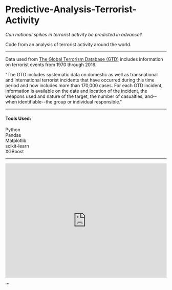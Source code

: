 # Predictive-Analysis-Terrorist-Activity
*Can national spikes in terrorist activity be predicted in advance?*

Code from an analysis of terrorist activity around the world. 

***
Data used from [The Global Terrorism Database (GTD)](http://www.start.umd.edu/gtd/about/) includes information on terrorist events from 1970 through 2016.

"The GTD includes systematic data on domestic as well as transnational and international terrorist incidents that have occurred during this time period and now includes more than 170,000 cases. For each GTD incident, information is available on the date and location of the incident, the weapons used and nature of the target, the number of casualties, and--when identifiable--the group or individual responsible."

***
#### Tools Used:  
Python  
Pandas  
Matplotlib  
scikit-learn  
XGBoost  

***

<div id = "video-container">  
  
<iframe src="https://cdn.rawgit.com/Toni-Antonova/Predictive-Analysis-Terrorist-Activity/d2beb08/index.html" frameborder="0" scrolling="no" height="780" width="1100" allowfullscreen=""></iframe>  
  
</div>  

<style>
#video-container {
    position: relative;
    padding-bottom: 70.9%;
    padding-top: 0px;
    height: 0;
    overflow: scroll;
}

#video-container iframe {
    position: absolute;
    top:0;
    left: 0;
    width: 100%;
    height: 100%;
}

</style>

<script>
    var winWidth = Math.ceil(window.innerWidth)
    || Math.ceil(document.documentElement.clientWidth)
    || Math.ceil(document.body.clientWidth);

    var winHeight = Math.ceil(window.innerHeight)
    || Math.ceil(document.documentElement.clientHeight)
    || Math.ceil(document.body.clientHeight);

        if (winWidth <= 600) {
          document.getElementById("video-container").style.   padding = '0 0 300% 0';}
</script>
'''

